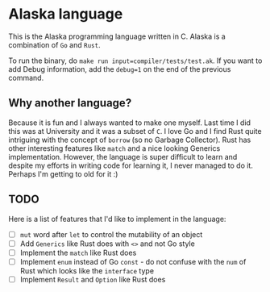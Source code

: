 # Alaska language

This is the Alaska programming language written in C. Alaska is a combination of `Go` and `Rust`.

To run the binary, do `make run input=compiler/tests/test.ak`. If you want to add Debug information, add the `debug=1` on the end of the previous command.

## Why another language?

Because it is fun and I always wanted to make one myself. Last time I did this was at University and it was a subset of `C`. I love Go and I find Rust quite intriguing with the concept of `borrow` (so no Garbage Collector). Rust has other interesting features like `match` and a nice looking Generics implementation. However, the language is super difficult to learn and despite my efforts in writing code for learning it, I never managed to do it. Perhaps I'm getting to old for it :)

## TODO

Here is a list of features that I'd like to implement in the language:

- [ ] `mut` word after `let` to control the mutability of an object
- [ ] Add `Generics` like Rust does with `<>` and not Go style
- [ ] Implement the `match` like Rust does
- [ ] Implement `enum` instead of Go `const` - do not confuse with the `num` of Rust which looks like the `interface` type
- [ ] Implement `Result` and `Option` like Rust does
